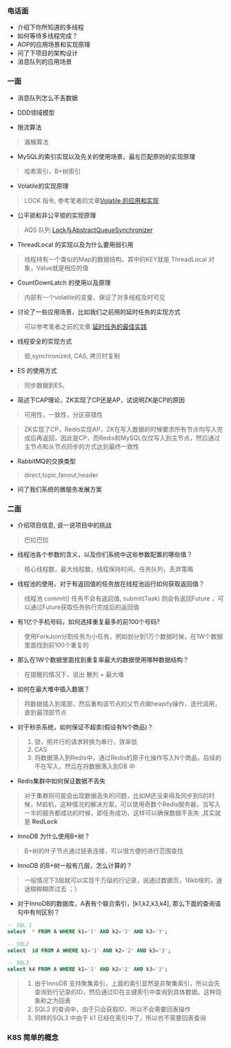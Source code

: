 ### 电话面

+ 介绍下你所知道的多线程
+ 如何等待多线程完成？
+ AOP的应用场景和实现原理
+ 问了下项目的架构设计
+ 消息队列的应用场景

### 一面

+ 消息队列怎么不丢数据

+ DDD领域模型

+ 限流算法

> 漏桶算法

+ MySQL的索引实现以及先关的使用场景，最左匹配原则的实现原理

> 哈希索引，B+树索引

+ Volatile的实现原理

> LOCK 指令, 参考笔者的文章[Volatile 的应用和实现](https://www.zhoutao123.com/page/book/concurrent/category/ifsuq2?bookId=11)

+ 公平锁和非公平锁的实现原理

> AQS 队列 [Lock与AbstractQueueSynchronizer ](https://www.zhoutao123.com/page/book/concurrent/category/uumw7h?bookId=11)

+ ThreadLocal 的实现以及为什么要用弱引用

> 线程持有一个类似的Map的数据结构，其中的KEY就是 ThreadLocal 对象，Value就是相应的值

+ CountDownLatch 的使用以及原理

> 内部有一个volatile的变量，保证了对多线程及时可见

+ 讨论了一些应用场景，比如我们之前用的延时任务的实现方式

> 可以参考笔者之前的文章 [延时任务的最佳实践](https://www.zhoutao123.com/page/book/architect/category/pzqaap?bookId=2)

+ 线程安全的实现方式

> 锁,synchronized, CAS, 拷贝时复制

+ ES 的使用方式

> 同步数据到ES，

+ 简述下CAP理论，ZK实现了CP还是AP，试说明ZK是CP的原因

> 可用性，一致性，分区容错性

> ZK实现了CP，Redis实现AP，ZK在写入数据的时候要求所有节点均写入完成后再返回，因此是CP，而Redis和MySQL仅仅写入到主节点，然后通过主节点和从节点同步的方式达到最终一致性

+ RabbitMQ的交换类型

> direct,topic,fanout,header

+ 问了我们系统的微服务发展方案

### 二面
+ 介绍项目信息, 说一说项目中的挑战
> 巴拉巴拉

+ 线程池各个参数的含义，以及你们系统中这些参数配置的哪些值？
> 核心线程数，最大线程数，线程保持时间，任务队列，丢弃策略 

+ 线程池的使用，对于有返回值的任务放在线程池运行如何获取返回值？
> 线程池 commit() 任务不会有返回值, submit(Task) 则会有返回Future ，可以通过Future获取任务执行完成后的返回值

+ 有1亿个手机号码，如何选择重复最多的前100个号码?
> 使用ForkJoin分割任务为小任务，例如划分到1万个数据时候，在1W个数据里面找到前100个重复的

+ 那么在1W个数据里面找到重复率最大的数据使用哪种数据结构？
> 在提醒的情况下，说出 散列 + 最大堆


+ 如何在最大堆中插入数据？
> 将数据插入到尾部，然后重构该节点的父节点做heapify操作，迭代调用，直到最顶部节点


+ 对于秒杀系统，如何保证不超卖(假设有N个商品)？
> 1. 锁，把并行的请求转换为串行，效率低
> 2. CAS
> 3. 将数据落入到Redis中，通过Redis的原子化操作写入N个商品，后续的不在写入，然后在将数据落入到DB 中

+ Redis集群中如何保证数据不丢失
> 对于集群则可能会出现数据丢失的问题，比如M还没来得及同步到S的时候，M宕机，这种情况的解决方案，可以使用奇数个Redis服务器，当写入 一半的服务都成功的时候，即任务成功，这样可以确保数据不丢失 ,其实就是 **RedLock**

+ InnoDB 为什么使用B+树？
> B+树的叶子节点通过链表连接，可以很方便的进行范围查找

+ InnoDB 的B+树一般有几层，怎么计算的？
> 一般情况下3层就可以实现千万级的行记录，说通过数据页，16kb啥的，迷迷糊糊糊弄过去 ；）


+ 对于InnoDB的数据库，A表有个联合索引，[k1,k2,k3,k4], 那么下面的查询语句中有何区别？

```sql
-- SQL 1
select  * FROM A WHERE k1='1' AND k2='2' AND k3='3';

-- SQL2
select  id FROM A WHERE k1='1' AND k2='2' AND k3='3';

-- SQL3
select k4 FROM A WHERE k1='1' AND k2='2' AND k3='3';
```

> 1. 由于InnoDB 支持聚集索引，上面的索引显然是非聚集索引，所以会先查询到行记录的ID，然后通过ID在主键索引中查询到具体数据。这种现象称之为回表
> 2. SQL2 的查询中，由于只会获取ID，所以不会需要回表操作
> 3. 同样的SQL3 中由于 k1 已经在索引中了，所以也不需要回表查询

### K8S 简单的概念













